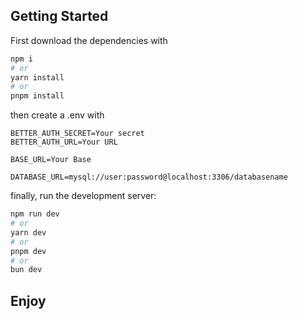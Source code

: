 ## Getting Started

First download the dependencies with
```bash
npm i
# or
yarn install
# or
pnpm install
```
then create a .env with 
```
BETTER_AUTH_SECRET=Your secret
BETTER_AUTH_URL=Your URL 

BASE_URL=Your Base

DATABASE_URL=mysql://user:password@localhost:3306/databasename

```

finally, run the development server:

```bash
npm run dev
# or
yarn dev
# or
pnpm dev
# or
bun dev
```
 ## Enjoy
